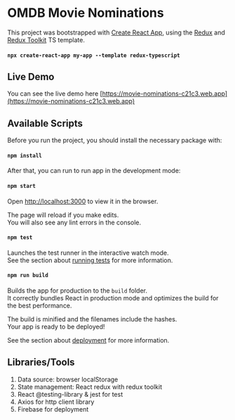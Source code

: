 # OMDB Movie Nominations

This project was bootstrapped with [Create React App](https://github.com/facebook/create-react-app), using the [Redux](https://redux.js.org/) and [Redux Toolkit](https://redux-toolkit.js.org/) TS template.
#### `npx create-react-app my-app --template redux-typescript`

## Live Demo

You can see the live demo here [https://movie-nominations-c21c3.web.app](https://movie-nominations-c21c3.web.app)

## Available Scripts

Before you run the project, you should install the necessary package with:

#### `npm install`

After that, you can run to run app in the development mode:

#### `npm start`

Open [http://localhost:3000](http://localhost:3000) to view it in the browser.

The page will reload if you make edits.\
You will also see any lint errors in the console.

#### `npm test`

Launches the test runner in the interactive watch mode.\
See the section about [running tests](https://facebook.github.io/create-react-app/docs/running-tests) for more information.

#### `npm run build`

Builds the app for production to the `build` folder.\
It correctly bundles React in production mode and optimizes the build for the best performance.

The build is minified and the filenames include the hashes.\
Your app is ready to be deployed!

See the section about [deployment](https://facebook.github.io/create-react-app/docs/deployment) for more information.

## Libraries/Tools

1. Data source: browser localStorage
2. State management: React redux with redux toolkit
3. React @testing-library & jest for test
4. Axios for http client library
5. Firebase for deployment